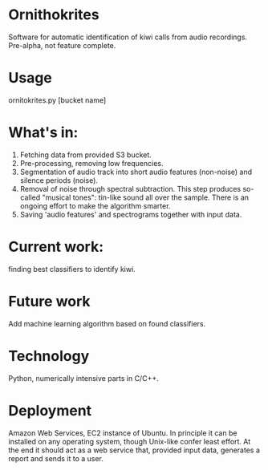 Ornithokrites
============
Software for automatic identification of kiwi calls from audio recordings. Pre-alpha, not feature complete.


Usage
==============
ornitokrites.py [bucket name]


What's in:
============
1. Fetching data from provided S3 bucket.
2. Pre-processing, removing low frequencies.
3. Segmentation of audio track into short audio features (non-noise) and silence
   periods (noise).
4. Removal of noise through spectral subtraction. This step produces so-called 
   "musical tones": tin-like sound all over the sample. There is an ongoing effort 
   to make the algorithm smarter. 
5. Saving 'audio features' and spectrograms together with input data.


Current work:
=============
finding best classifiers to identify kiwi.


Future work
=============
Add machine learning algorithm based on found classifiers.


Technology
=============
Python, numerically intensive parts in C/C++.


Deployment
=============
Amazon Web Services, EC2 instance of Ubuntu. In principle it can be installed on 
any operating system, though Unix-like confer least effort. At the end it should act
as a web service that, provided input data, generates a report and sends it to a user.



